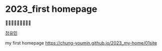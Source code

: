 # 2023_first homepage
🥺🥺🥺🥺🥺🥺🥺🥺🥺

[정유민](https://github.com/chung-youmin)

my first homepage 
https://chung-youmin.github.io/2023_my-home/01site
